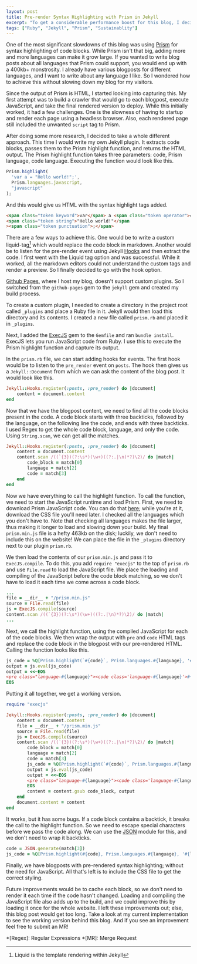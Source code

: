 ```yaml
---
layout: post
title: Pre-render Syntax Highlighting with Prism in Jekyll
excerpt: "To get a considerable performance boost for this blog, I decided to pre-render all the code when building. So no need for a large JavaScript file."
tags: ["Ruby", "Jekyll", "Prism", "Sustainablity"]
---
```


One of the most significant slowdowns of this blog was using [Prism][1] for syntax highlighting of code blocks.
While Prism isn't that big, adding more and more languages can make it grow large.
If you wanted to write blog posts about all languages that Prism could support, you would end up with a 400kb+ monstrosity.
I already have various blogposts for different languages, and I want to write about any language I like.
So I wondered how to achieve this without slowing down my blog for my visitors.

Since the output of Prism is HTML, I started looking into capturing this.
My first attempt was to build a crawler that would go to each blogpost, execute JavaScript, and take the final rendered version to deploy.
While this initially worked, it had a few challenges.
One is the slowness of having to startup and render each page using a headless browser.
Also, each rendered page still included the unwanted `script` tag to Prism.

After doing some more research, I decided to take a whole different approach.
This time I would write my own Jekyll plugin.
It extracts code blocks, passes them to the Prism highlight function, and returns the HTML output.
The Prism highlight function takes three parameters: code, Prism language, code language.
Executing the function would look like this.

```javascript
Prism.highlight(
  'var a = "Hello world!";',
  Prism.languages.javascript,
  "javascript"
);
```

And this would give us HTML with the syntax highlight tags added.

```html
<span class="token keyword">var</span> a <span class="token operator">=</span>
<span class="token string">"Hello world!"</span
><span class="token punctuation">;</span>
```

There are a few ways to achieve this.
One would be to write a custom liquid-tag[^1] which would replace the code block in markdown.
Another would be to listen for the pre-render event using Jekyll [Hooks][2] and then extract the code.
I first went with the Liquid tag option and was successful.
While it worked, all the markdown editors could not understand the custom tags and render a preview.
So I finally decided to go with the hook option.

[Github Pages][3], where I host my blog, doesn't support custom plugins.
So I switched from the `github-pages` gem to the `jekyll` gem and created my build process.

To create a custom plugin, I needed to create a directory in the project root called `_plugins` and place a Ruby file in it.
Jekyll would then load this directory and its contents.
I created a new file called `prism.rb` and placed it in `_plugins`.

Next, I added the [ExecJS][4] gem to the `Gemfile` and ran `bundle install`.
ExecJS lets you run JavaScript code from Ruby. I use this to execute the Prism highlight function and capture its output.

In the `prism.rb` file, we can start adding hooks for events.
The first hook would be to listen to the `pre_render` event on `posts`.
The hook then gives us a `Jekyll::Document` from which we can ask the content of the blog post.
It would look like this.

```ruby
Jekyll::Hooks.register(:posts, :pre_render) do |document|
    content = document.content
end
```

Now that we have the blogpost content, we need to find all the code blocks present in the code.
A code block starts with three backticks, followed by the language, on the following line the code, and ends with three backticks.
I used Regex to get the whole code block, language, and only the code.
Using `String.scan`, we can get all the matches.

```ruby
Jekyll::Hooks.register(:posts, :pre_render) do |document|
    content = document.content
    content.scan /((`{3})(?:\s*)(\w+)((?:.|\n)*?)\2)/ do |match|
        code_block = match[0]
        language = match[2]
        code = match[3]
    end
end
```

Now we have everything to call the highlight function.
To call the function, we need to start the JavaScript runtime and load Prism.
First, we need to download Prism JavaScript code.
You can do that [here][5]; while you're at it, download the CSS file you'll need later.
I checked all the languages which you don't have to.
Note that checking all languages makes the file larger, thus making it longer to load and slowing down your build.
My final `prism.min.js` file is a hefty 463kb on the disk; luckily, we don't need to include this on the website!
We can place the file in the `_plugins` directory next to our plugin `prism.rb`.

We then load the contents of our `prism.min.js` and pass it to `ExecJS.compile`.
To do this, you add `require "execjs"` to the top of `prism.rb` and use `File.read` to load the JavaScript file.
We place the loading and compiling of the JavaScript before the code block matching, so we don't have to load it each time we come across a code block.

```ruby
...
file = __dir__ + "/prism.min.js"
source = File.read(file)
js = ExecJS.compile(source)
content.scan /((`{3})(?:\s*)(\w+)((?:.|\n)*?)\2)/ do |match|
...
```

Next, we call the highlight function, using the compiled JavaScript for each of the code blocks.
We then wrap the output with `pre` and `code` HTML tags and replace the code block in the blogpost with our pre-rendered HTML.
Calling the function looks like this.

```ruby
js_code = %Q[Prism.highlight(`#{code}`, Prism.languages.#{language}, '#{language}')]
output = js.eval(js_code)
output = <<~EOS
<pre class="language-#{language}"><code class='language-#{language}'>#{output}</code></pre>
EOS
```

Putting it all together, we get a working version.

```ruby
require "execjs"

Jekyll::Hooks.register(:posts, :pre_render) do |document|
    content = document.content
    file = __dir__ + "/prism.min.js"
    source = File.read(file)
    js = ExecJS.compile(source)
    content.scan /((`{3})(?:\s*)(\w+)((?:.|\n)*?)\2)/ do |match|
        code_block = match[0]
        language = match[2]
        code = match[3]
        js_code = %Q[Prism.highlight(`#{code}`, Prism.languages.#{language}, '#{language}')]
        output = js.eval(js_code)
        output = <<~EOS
        <pre class="language-#{language}"><code class='language-#{language}'>#{output}</code></pre>
        EOS
        content = content.gsub code_block, output
    end
    document.content = content
end
```

It works, but it has some bugs.
If a code block contains a backtick, it breaks the call to the highlight function.
So we need to escape special characters before we pass the code along.
We can use the [JSON][6] module for this, and we don't need to wrap it backticks.

```ruby
code = JSON.generate(match[3])
js_code = %Q[Prism.highlight(#{code}, Prism.languages.#{language}, '#{language}')]
```

Finally, we have blogposts with pre-rendered syntax highlighting; without the need for JavaScript.
All that's left is to include the CSS file to get the correct styling.

Future improvements would be to cache each block, so we don't need to render it each time if the code hasn't changed.
Loading and compiling the JavaScript file also adds up to the build, and we could improve this by loading it once for the whole website.
I left these improvements out; else, this blog post would get too long.
Take a look at my current implementation to see the working version behind this blog.
And if you see an improvement feel free to submit an MR!

[1]: https://prismjs.com/
[2]: https://jekyllrb.com/docs/plugins/hooks/
[3]: https://pages.github.com/
[4]: https://github.com/rails/execjs
[5]: https://prismjs.com/download.html
[6]: https://ruby-doc.org/stdlib-2.7.1/libdoc/json/rdoc/JSON.html

*[Regex]: Regular Expressions
*[MR]: Merge Request

[^1]: Liquid is the template rendering within Jekyll 
